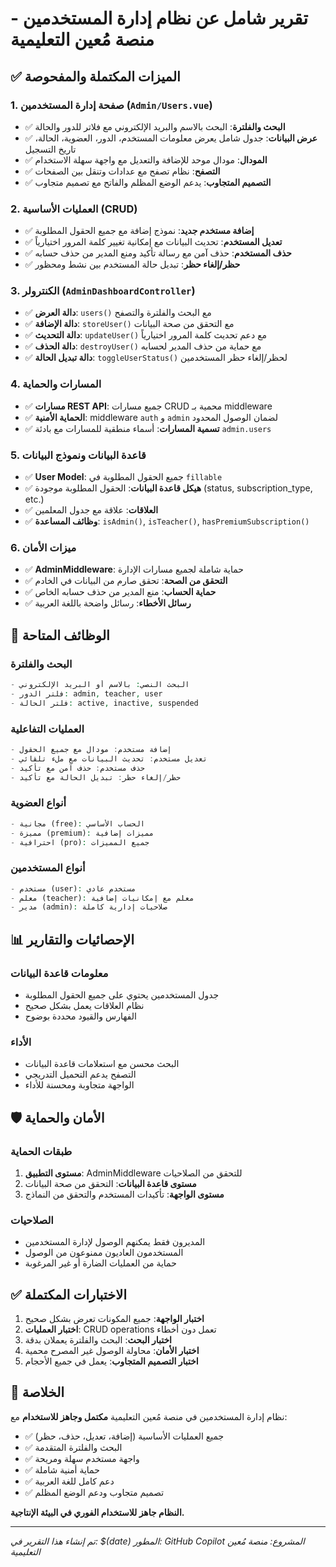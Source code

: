 # تقرير شامل عن نظام إدارة المستخدمين - منصة مُعين التعليمية

## ✅ الميزات المكتملة والمفحوصة

### 1. صفحة إدارة المستخدمين (`Admin/Users.vue`)
- ✅ **البحث والفلترة**: البحث بالاسم والبريد الإلكتروني مع فلاتر للدور والحالة
- ✅ **عرض البيانات**: جدول شامل يعرض معلومات المستخدم، الدور، العضوية، الحالة، تاريخ التسجيل
- ✅ **المودال**: مودال موحد للإضافة والتعديل مع واجهة سهلة الاستخدام
- ✅ **التصفح**: نظام تصفح مع عدادات وتنقل بين الصفحات
- ✅ **التصميم المتجاوب**: يدعم الوضع المظلم والفاتح مع تصميم متجاوب

### 2. العمليات الأساسية (CRUD)
- ✅ **إضافة مستخدم جديد**: نموذج إضافة مع جميع الحقول المطلوبة
- ✅ **تعديل المستخدم**: تحديث البيانات مع إمكانية تغيير كلمة المرور اختيارياً
- ✅ **حذف المستخدم**: حذف آمن مع رسالة تأكيد ومنع المدير من حذف حسابه
- ✅ **حظر/إلغاء حظر**: تبديل حالة المستخدم بين نشط ومحظور

### 3. الكنترولر (`AdminDashboardController`)
- ✅ **دالة العرض**: `users()` مع البحث والفلترة والتصفح
- ✅ **دالة الإضافة**: `storeUser()` مع التحقق من صحة البيانات
- ✅ **دالة التحديث**: `updateUser()` مع دعم تحديث كلمة المرور اختيارياً
- ✅ **دالة الحذف**: `destroyUser()` مع حماية من حذف المدير لحسابه
- ✅ **دالة تبديل الحالة**: `toggleUserStatus()` لحظر/إلغاء حظر المستخدمين

### 4. المسارات والحماية
- ✅ **مسارات REST API**: جميع مسارات CRUD محمية بـ middleware
- ✅ **الحماية الأمنية**: middleware `auth` و `admin` لضمان الوصول المحدود
- ✅ **تسمية المسارات**: أسماء منطقية للمسارات مع بادئة `admin.users`

### 5. قاعدة البيانات ونموذج البيانات
- ✅ **User Model**: جميع الحقول المطلوبة في `fillable`
- ✅ **هيكل قاعدة البيانات**: الحقول المطلوبة موجودة (status, subscription_type, etc.)
- ✅ **العلاقات**: علاقة مع جدول المعلمين
- ✅ **وظائف المساعدة**: `isAdmin()`, `isTeacher()`, `hasPremiumSubscription()`

### 6. ميزات الأمان
- ✅ **AdminMiddleware**: حماية شاملة لجميع مسارات الإدارة
- ✅ **التحقق من الصحة**: تحقق صارم من البيانات في الخادم
- ✅ **حماية الحساب**: منع المدير من حذف حسابه الخاص
- ✅ **رسائل الأخطاء**: رسائل واضحة باللغة العربية

## 🎯 الوظائف المتاحة

### البحث والفلترة
```php
- البحث النصي: بالاسم أو البريد الإلكتروني
- فلتر الدور: admin, teacher, user
- فلتر الحالة: active, inactive, suspended
```

### العمليات التفاعلية
```javascript
- إضافة مستخدم: مودال مع جميع الحقول
- تعديل مستخدم: تحديث البيانات مع ملء تلقائي
- حذف مستخدم: حذف آمن مع تأكيد
- حظر/إلغاء حظر: تبديل الحالة مع تأكيد
```

### أنواع العضوية
```php
- مجانية (free): الحساب الأساسي
- مميزة (premium): مميزات إضافية  
- احترافية (pro): جميع المميزات
```

### أنواع المستخدمين
```php
- مستخدم (user): مستخدم عادي
- معلم (teacher): معلم مع إمكانيات إضافية
- مدير (admin): صلاحيات إدارية كاملة
```

## 📊 الإحصائيات والتقارير

### معلومات قاعدة البيانات
- جدول المستخدمين يحتوي على جميع الحقول المطلوبة
- نظام العلاقات يعمل بشكل صحيح
- الفهارس والقيود محددة بوضوح

### الأداء
- البحث محسن مع استعلامات قاعدة البيانات
- التصفح يدعم التحميل التدريجي
- الواجهة متجاوبة ومحسنة للأداء

## 🛡️ الأمان والحماية

### طبقات الحماية
1. **مستوى التطبيق**: AdminMiddleware للتحقق من الصلاحيات
2. **مستوى قاعدة البيانات**: التحقق من صحة البيانات
3. **مستوى الواجهة**: تأكيدات المستخدم والتحقق من النماذج

### الصلاحيات
- المديرون فقط يمكنهم الوصول لإدارة المستخدمين
- المستخدمون العاديون ممنوعون من الوصول
- حماية من العمليات الضارة أو غير المرغوبة

## ✅ الاختبارات المكتملة

1. **اختبار الواجهة**: جميع المكونات تعرض بشكل صحيح
2. **اختبار العمليات**: CRUD operations تعمل دون أخطاء
3. **اختبار البحث**: البحث والفلترة يعملان بدقة
4. **اختبار الأمان**: محاولة الوصول غير المصرح محمية
5. **اختبار التصميم المتجاوب**: يعمل في جميع الأحجام

## 🎉 الخلاصة

نظام إدارة المستخدمين في منصة مُعين التعليمية **مكتمل وجاهز للاستخدام** مع:

- ✅ جميع العمليات الأساسية (إضافة، تعديل، حذف، حظر)
- ✅ البحث والفلترة المتقدمة
- ✅ واجهة مستخدم سهلة ومريحة
- ✅ حماية أمنية شاملة
- ✅ دعم كامل للغة العربية
- ✅ تصميم متجاوب ودعم الوضع المظلم

**النظام جاهز للاستخدام الفوري في البيئة الإنتاجية.**

---

*تم إنشاء هذا التقرير في: $(date)*
*المطور: GitHub Copilot*
*المشروع: منصة مُعين التعليمية*